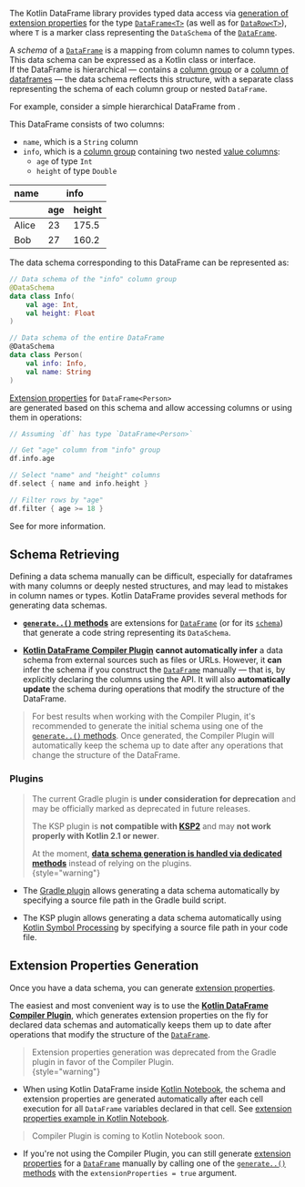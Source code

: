 [//]: # (title: Data Schemas)

The Kotlin DataFrame library provides typed data access via
[generation of extension properties](extensionPropertiesApi.md) for the type
[`DataFrame<T>`](DataFrame.md) (as well as for [`DataRow<T>`](DataRow.md)), where
`T` is a marker class representing the `DataSchema` of the [`DataFrame`](DataFrame.md).

A *schema* of a [`DataFrame`](DataFrame.md) is a mapping from column names to column types.  
This data schema can be expressed as a Kotlin class or interface.  
If the DataFrame is hierarchical — contains a [column group](DataColumn.md#columngroup) or a
[column of dataframes](DataColumn.md#framecolumn) — the data schema reflects this structure,
with a separate class representing the schema of each column group or nested `DataFrame`.

For example, consider a simple hierarchical DataFrame from
<resource src="example.csv"></resource>.

This DataFrame consists of two columns:
- `name`, which is a `String` column
- `info`, which is a [column group](DataColumn.md#columngroup) containing two nested [value columns](DataColumn.md#valuecolumn):
    - `age` of type `Int`
    - `height` of type `Double`

<table>
  <thead>
    <tr>
      <th>name</th>
      <th colspan="2">info</th>
    </tr>
    <tr>
      <th></th>
      <th>age</th>
      <th>height</th>
    </tr>
  </thead>
  <tbody>
    <tr>
      <td>Alice</td>
      <td>23</td>
      <td>175.5</td>
    </tr>
    <tr>
      <td>Bob</td>
      <td>27</td>
      <td>160.2</td>
    </tr>
  </tbody>
</table>

The data schema corresponding to this DataFrame can be represented as:

```kotlin
// Data schema of the "info" column group
@DataSchema
data class Info(
    val age: Int,
    val height: Float
)

// Data schema of the entire DataFrame
@DataSchema
data class Person(
    val info: Info,
    val name: String
)
```

[Extension properties](extensionPropertiesApi.md) for `DataFrame<Person>`  
are generated based on this schema and allow accessing columns
or using them in operations:

```kotlin
// Assuming `df` has type `DataFrame<Person>`

// Get "age" column from "info" group
df.info.age

// Select "name" and "height" columns
df.select { name and info.height }

// Filter rows by "age"
df.filter { age >= 18 }
```

See [](extensionPropertiesApi.md) for more information.


## Schema Retrieving

Defining a data schema manually can be difficult, especially for dataframes with many columns or deeply nested 
structures, and may lead to mistakes in column names or types. 
Kotlin DataFrame provides several methods for generating data schemas.

* [**`generate..()` methods**](DataSchemaGenerationMethods.md) are extensions for [`DataFrame`](DataFrame.md) 
(or for its [`schema`](schema.md)) that generate a code string representing its `DataSchema`.

* [**Kotlin DataFrame Compiler Plugin**](Compiler-Plugin.md) **cannot automatically infer** a 
data schema from external sources such as files or URLs.
However, it **can** infer the schema if you construct the [`DataFrame`](DataFrame.md) 
manually — that is, by explicitly declaring the columns using the API.
It will also **automatically update** the schema during operations that modify the structure of the DataFrame.

> For best results when working with the Compiler Plugin, it's recommended to 
> generate the initial schema using one of 
> the [`generate..()` methods](DataSchemaGenerationMethods.md).
> Once generated, the Compiler Plugin will automatically keep the schema up to date 
> after any operations that change the structure of the DataFrame.

### Plugins

> The current Gradle plugin is **under consideration for deprecation** and 
> may be officially marked as deprecated in future releases.
> 
> The KSP plugin is **not compatible with [KSP2](https://github.com/google/ksp?tab=readme-ov-file#ksp2-is-here)**
> and may **not work properly with Kotlin 2.1 or newer**.
>
> At the moment, **[data schema generation is handled via dedicated methods](DataSchemaGenerationMethods.md)** instead of relying on the plugins.  
{style="warning"}

* The [Gradle plugin](Gradle-Plugin.md) allows generating a data schema automatically by specifying a source file path in the Gradle build script.

* The KSP plugin allows generating a data schema automatically using 
[Kotlin Symbol Processing](https://kotlinlang.org/docs/ksp-overview.html) by specifying 
a source file path in your code file.

## Extension Properties Generation

Once you have a data schema, you can generate [extension properties](extensionPropertiesApi.md).

The easiest and most convenient way is to use the [**Kotlin DataFrame Compiler Plugin**](Compiler-Plugin.md), 
which generates extension properties on the fly for declared data schemas 
and automatically keeps them up to date after operations 
that modify the structure of the [`DataFrame`](DataFrame.md).

> Extension properties generation was deprecated from the Gradle plugin in favor of the Compiler Plugin.  
> {style="warning"}

* When using Kotlin DataFrame inside [Kotlin Notebook](SetupKotlinNotebook.md), 
the schema and extension properties
are generated automatically after each cell execution for all `DataFrame` variables declared in that cell.
See [extension properties example in Kotlin Notebook](extensionPropertiesApi.md#example).

> Compiler Plugin is coming to Kotlin Notebook soon.

* If you're not using the Compiler Plugin, you can still generate 
[extension properties](extensionPropertiesApi.md) for a [`DataFrame`](DataFrame.md)
manually by calling one of the [`generate..()` methods](DataSchemaGenerationMethods.md) 
with the `extensionProperties = true` argument.
